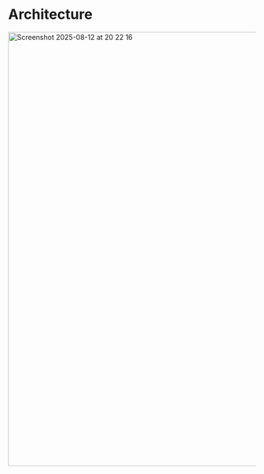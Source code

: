# Architecture

<img width="729" height="885" alt="Screenshot 2025-08-12 at 20 22 16" src="https://github.com/user-attachments/assets/66dca374-c4dc-466d-a989-4c5bbf940c0b" />
